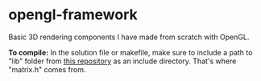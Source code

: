 # opengl-framework
Basic 3D rendering components I have made from scratch with OpenGL.  

**To compile:** In the solution file or makefile, make sure to include a path to "lib" folder from [this repository](https://github.com/ebajec/linear-algebra) as an include directory.  That's where "matrix.h" comes from.
